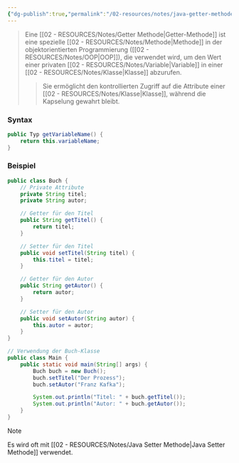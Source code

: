 ```yaml
---
{"dg-publish":true,"permalink":"/02-resources/notes/java-getter-methode/","tags":["code/java","code/OOP"]}
---
```


>Eine [[02 - RESOURCES/Notes/Getter Methode\|Getter-Methode]] ist eine spezielle [[02 - RESOURCES/Notes/Methode\|Methode]] in der objektorientierten Programmierung ([[02 - RESOURCES/Notes/OOP\|OOP]]), die verwendet wird, um den Wert einer privaten [[02 - RESOURCES/Notes/Variable\|Variable]] in einer [[02 - RESOURCES/Notes/Klasse\|Klasse]] abzurufen. 
>>Sie ermöglicht den kontrollierten Zugriff auf die Attribute einer [[02 - RESOURCES/Notes/Klasse\|Klasse]], während die Kapselung gewahrt bleibt.

### Syntax
```java
public Typ getVariableName() {
    return this.variableName;
}
```

### Beispiel
```java
public class Buch {
    // Private Attribute
    private String titel;
    private String autor;

    // Getter für den Titel
    public String getTitel() {
        return titel;
    }

    // Setter für den Titel
    public void setTitel(String titel) {
        this.titel = titel;
    }

    // Getter für den Autor
    public String getAutor() {
        return autor;
    }

    // Setter für den Autor
    public void setAutor(String autor) {
        this.autor = autor;
    }
}

// Verwendung der Buch-Klasse
public class Main {
    public static void main(String[] args) {
        Buch buch = new Buch();
        buch.setTitel("Der Prozess");
        buch.setAutor("Franz Kafka");

        System.out.println("Titel: " + buch.getTitel());
        System.out.println("Autor: " + buch.getAutor());
    }
}
```

>[!note] 
>Es wird oft mit [[02 - RESOURCES/Notes/Java Setter Methode\|Java Setter Methode]] verwendet.